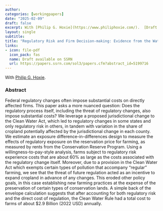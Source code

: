 ```yaml
---
author:
categories: [workingpapers]
date: "2025-02-09"
draft: false
excerpt: With [Philip G. Hoxie](https://www.philiphoxie.com/).  [Draft available on SSRN](https://papers.ssrn.com/sol3/papers.cfm?abstract_id=5199716).
layout: single
subtitle: 
title: "Regulatory Risk and Firm Decision-making: Evidence from the Waters of the United States and US Farms"
links:
- icon: file-pdf
  icon_pack: fas
  name: Draft available on SSRN
  url: https://papers.ssrn.com/sol3/papers.cfm?abstract_id=5199716
---
```


With [Philip G. Hoxie](https://www.philiphoxie.com/).

### Abstract

Federal regulatory changes often impose substantial costs on directly affected firms. This paper asks a more nuanced question: Does the regulatory process itself, including the threat of regulatory changes, also impose substantial costs? We leverage a proposed jurisdictional change to the Clean Water Act, which led to regulatory changes in some states and only regulatory risk in others, in tandem with variation in the share of cropland potentially affected by the jurisdictional change in each county. We estimate an exposure difference-in-differences design to measure the effects of regulatory exposure on the reservation price for farming, as measured by rents from the Conservation Reserve Program. Using a willingness-to-pay-style analysis, farms subject to regulatory risk experience costs that are about 60% as large as the costs associated with the regulatory change itself. Moreover, due to a provision in the Clean Water Act which exempts certain types of pollution that accompany “regular” farming, we see that the threat of future regulation acted as an incentive to expand cropland in advance of any changes. This eroded other policy goals, in this case establishing new farming practices at the expense of the preservation of certain types of conservation lands. A simple back of the envelope calculation suggests that after accounting for both regulatory risk and the direct cost of regulation, the Clean Water Rule had a total cost to farms of about $2.9 Billion (2022 USD) annually.



